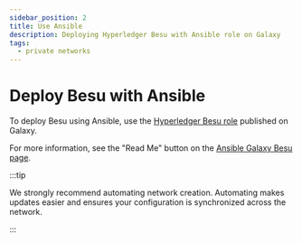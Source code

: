 ```yaml
---
sidebar_position: 2
title: Use Ansible
description: Deploying Hyperledger Besu with Ansible role on Galaxy
tags:
  - private networks
---
```


# Deploy Besu with Ansible

To deploy Besu using Ansible, use the [Hyperledger Besu role](https://galaxy.ansible.com/consensys/hyperledger_besu) published on Galaxy.

For more information, see the "Read Me" button on the [Ansible Galaxy Besu page](https://galaxy.ansible.com/consensys/hyperledger_besu).

:::tip

We strongly recommend automating network creation. Automating makes updates easier and ensures your configuration is synchronized across the network.

:::
